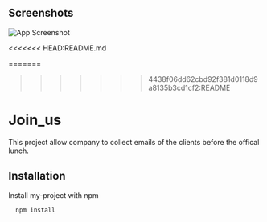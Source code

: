 ## Screenshots

![App Screenshot](https://github.com/mohamed-osama45987/Join_us-/blob/master/screenShots/2022-08-20%2019_42_21-Window.png?raw=true)


<<<<<<< HEAD:README.md

=======
>>>>>>> 4438f06dd62cbd92f381d0118d9a8135b3cd1cf2:README
# Join_us

This project allow company to collect emails of the clients before the offical lunch.

## Installation

Install my-project with npm

```bash
  npm install
```
